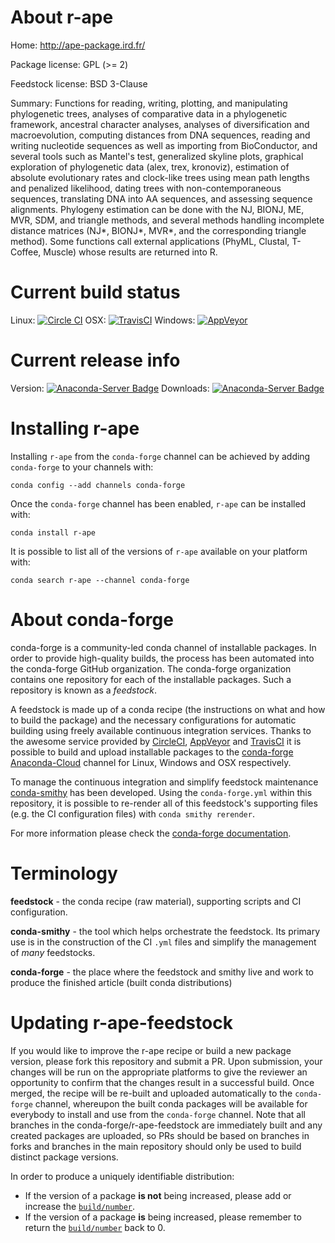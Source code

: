 About r-ape
===========

Home: http://ape-package.ird.fr/

Package license: GPL (>= 2)

Feedstock license: BSD 3-Clause

Summary: Functions for reading, writing, plotting, and manipulating phylogenetic trees, analyses of comparative data in a phylogenetic framework, ancestral character analyses, analyses of diversification and macroevolution, computing distances from DNA sequences, reading and writing nucleotide sequences as well as importing from BioConductor, and several tools such as Mantel's test, generalized skyline plots, graphical exploration of phylogenetic data (alex, trex, kronoviz), estimation of absolute evolutionary rates and clock-like trees using mean path lengths and penalized likelihood, dating trees with non-contemporaneous sequences, translating DNA into AA sequences, and assessing sequence alignments. Phylogeny estimation can be done with the NJ, BIONJ, ME, MVR, SDM, and triangle methods, and several methods handling incomplete distance matrices (NJ*, BIONJ*, MVR*, and the corresponding triangle method). Some functions call external applications (PhyML, Clustal, T-Coffee, Muscle) whose results are returned into R.



Current build status
====================

Linux: [![Circle CI](https://circleci.com/gh/conda-forge/r-ape-feedstock.svg?style=shield)](https://circleci.com/gh/conda-forge/r-ape-feedstock)
OSX: [![TravisCI](https://travis-ci.org/conda-forge/r-ape-feedstock.svg?branch=master)](https://travis-ci.org/conda-forge/r-ape-feedstock)
Windows: [![AppVeyor](https://ci.appveyor.com/api/projects/status/github/conda-forge/r-ape-feedstock?svg=True)](https://ci.appveyor.com/project/conda-forge/r-ape-feedstock/branch/master)

Current release info
====================
Version: [![Anaconda-Server Badge](https://anaconda.org/conda-forge/r-ape/badges/version.svg)](https://anaconda.org/conda-forge/r-ape)
Downloads: [![Anaconda-Server Badge](https://anaconda.org/conda-forge/r-ape/badges/downloads.svg)](https://anaconda.org/conda-forge/r-ape)

Installing r-ape
================

Installing `r-ape` from the `conda-forge` channel can be achieved by adding `conda-forge` to your channels with:

```
conda config --add channels conda-forge
```

Once the `conda-forge` channel has been enabled, `r-ape` can be installed with:

```
conda install r-ape
```

It is possible to list all of the versions of `r-ape` available on your platform with:

```
conda search r-ape --channel conda-forge
```


About conda-forge
=================

conda-forge is a community-led conda channel of installable packages.
In order to provide high-quality builds, the process has been automated into the
conda-forge GitHub organization. The conda-forge organization contains one repository
for each of the installable packages. Such a repository is known as a *feedstock*.

A feedstock is made up of a conda recipe (the instructions on what and how to build
the package) and the necessary configurations for automatic building using freely
available continuous integration services. Thanks to the awesome service provided by
[CircleCI](https://circleci.com/), [AppVeyor](http://www.appveyor.com/)
and [TravisCI](https://travis-ci.org/) it is possible to build and upload installable
packages to the [conda-forge](https://anaconda.org/conda-forge)
[Anaconda-Cloud](http://docs.anaconda.org/) channel for Linux, Windows and OSX respectively.

To manage the continuous integration and simplify feedstock maintenance
[conda-smithy](http://github.com/conda-forge/conda-smithy) has been developed.
Using the ``conda-forge.yml`` within this repository, it is possible to re-render all of
this feedstock's supporting files (e.g. the CI configuration files) with ``conda smithy rerender``.

For more information please check the [conda-forge documentation](https://conda-forge.org/docs/).

Terminology
===========

**feedstock** - the conda recipe (raw material), supporting scripts and CI configuration.

**conda-smithy** - the tool which helps orchestrate the feedstock.
                   Its primary use is in the construction of the CI ``.yml`` files
                   and simplify the management of *many* feedstocks.

**conda-forge** - the place where the feedstock and smithy live and work to
                  produce the finished article (built conda distributions)


Updating r-ape-feedstock
========================

If you would like to improve the r-ape recipe or build a new
package version, please fork this repository and submit a PR. Upon submission,
your changes will be run on the appropriate platforms to give the reviewer an
opportunity to confirm that the changes result in a successful build. Once
merged, the recipe will be re-built and uploaded automatically to the
`conda-forge` channel, whereupon the built conda packages will be available for
everybody to install and use from the `conda-forge` channel.
Note that all branches in the conda-forge/r-ape-feedstock are
immediately built and any created packages are uploaded, so PRs should be based
on branches in forks and branches in the main repository should only be used to
build distinct package versions.

In order to produce a uniquely identifiable distribution:
 * If the version of a package **is not** being increased, please add or increase
   the [``build/number``](http://conda.pydata.org/docs/building/meta-yaml.html#build-number-and-string).
 * If the version of a package **is** being increased, please remember to return
   the [``build/number``](http://conda.pydata.org/docs/building/meta-yaml.html#build-number-and-string)
   back to 0.